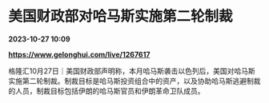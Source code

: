 # 美国财政部对哈马斯实施第二轮制裁

**2023-10-27 10:09**

**https://www.gelonghui.com/live/1267617**

格隆汇10月27日｜美国财政部声明称，本月哈马斯袭击以色列后，美国对哈马斯实施第二轮制裁。制裁目标是哈马斯投资组合中的资产，以及协助哈马斯逃避制裁的人员，制裁目标包括伊朗的哈马斯官员和伊朗革命卫队成员。